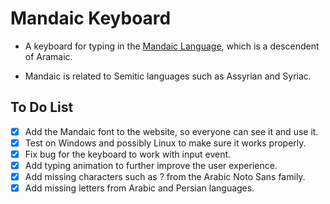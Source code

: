 # Mandaic Keyboard

- A keyboard for typing in the
  [Mandaic Language](https://en.wikipedia.org/wiki/Mandaic_script), which is a
  descendent of Aramaic.

- Mandaic is related to Semitic languages such as Assyrian and Syriac.

## To Do List

- [x] Add the Mandaic font to the website, so everyone can see it and use it.
- [x] Test on Windows and possibly Linux to make sure it works properly.
- [x] Fix bug for the keyboard to work with input event.
- [x] Add typing animation to further improve the user experience.
- [x] Add missing characters such as ? from the Arabic Noto Sans family.
- [x] Add missing letters from Arabic and Persian languages.
